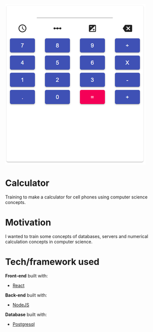 ![calc image](img/logo.png)

# Calculator

Training to make a calculator for cell phones using computer science concepts.

# Motivation

I wanted to train some concepts of databases, servers and numerical calculation concepts in computer science.

# Tech/framework used

**Front-end** built with:
* [React](https://reactjs.org/)

**Back-end** built with:
* [NodeJS](https://nodejs.org/en/)

**Database** built with:
* [Postgresql](https://www.postgresql.org/)